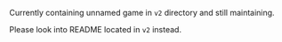 Currently containing unnamed game in `v2` directory and still maintaining.

Please look into README located in `v2` instead.
